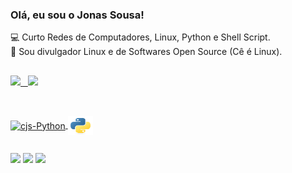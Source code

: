 ### Olá, eu sou o Jonas Sousa!

:computer:  Curto Redes de Computadores, Linux, Python e Shell Script.<br>
:penguin:  Sou divulgador Linux e de Softwares Open Source (Cê é Linux).<br>

##
  
<div align="Left">
  <a href="https://github.com/cjs-13">
  <img height="140em" src="https://github-readme-stats.vercel.app/api?username=cjs-13&show_icons=true&theme=dark&include_all_commits=true&count_private=true"/>
  &nbsp
  <img height="140em" src="https://github-readme-stats.vercel.app/api/top-langs/?username=cjs-13&layout=compact&langs_count=16&theme=dark"/>
</div>

##

<div style="display: inline_block"><br>
  <img align="center" alt="cjs-Python" height="30" width="40" src="https://cdn.jsdelivr.net/gh/devicons/devicon/icons/bash/bash-original.svg">
  <img align="center" alt="cjs-Python" height="30" width="40" src="https://raw.githubusercontent.com/devicons/devicon/master/icons/python/python-original.svg">
</div>
  
##  
  
<div> 
  <a href="https://www.youtube.com/c/C%C3%AA%C3%A9Linux" target="_blank"><img src="https://img.shields.io/badge/YouTube-FF0000?style=for-the-badge&logo=youtube&logoColor=white" target="_blank"></a>
  <a href="https://www.instagram.com/ceelinux/" target="_blank"><img src="https://img.shields.io/badge/-Instagram-%23E4405F?style=for-the-badge&logo=instagram&logoColor=white" target="_blank"></a>
  <a href="https://br.linkedin.com/in/jonas-sousa-78922bbb" target="_blank"><img src="https://img.shields.io/badge/-LinkedIn-%230077B5?style=for-the-badge&logo=linkedin&logoColor=white" target="_blank"></a>  
</div>
  

